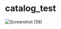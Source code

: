 # catalog_test
![Screenshot (58)](https://github.com/user-attachments/assets/a715e7f0-b6f8-4aab-ad38-e13025b278ac)
